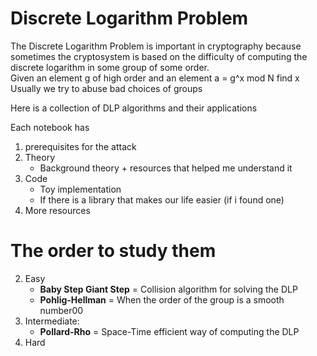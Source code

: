 # Discrete Logarithm Problem
The Discrete Logarithm Problem is important in cryptography because sometimes the cryptosystem is based on the difficulty of computing the discrete logarithm in some group of some order.  
Given an element g of high order and an element a = g^x mod N find x  
Usually we try to abuse bad choices of groups

Here is a collection of DLP algorithms and their applications

Each notebook has
1. prerequisites for the attack
2. Theory
    - Background theory + resources that helped me understand it
3. Code
    - Toy implementation
    - If there is a library that makes our life easier (if i found one)
4. More resources

# The order to study them 

2. Easy
    - **Baby Step Giant Step** = Collision algorithm for solving the DLP
    - **Pohlig-Hellman** = When the order of the group is a smooth number00
3. Intermediate:
    - **Pollard-Rho** = Space-Time efficient way of computing the DLP
4. Hard
